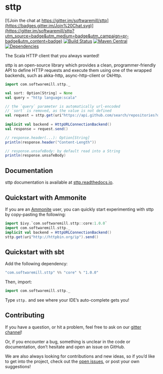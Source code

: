 # sttp

[![Join the chat at https://gitter.im/softwaremill/sttp](https://badges.gitter.im/Join%20Chat.svg)](https://gitter.im/softwaremill/sttp?utm_source=badge&utm_medium=badge&utm_campaign=pr-badge&utm_content=badge)
[![Build Status](https://travis-ci.org/softwaremill/sttp.svg?branch=master)](https://travis-ci.org/softwaremill/sttp)
[![Maven Central](https://maven-badges.herokuapp.com/maven-central/com.softwaremill.sttp/core_2.12/badge.svg)](https://maven-badges.herokuapp.com/maven-central/com.softwaremill.sttp/core_2.12)
[![Dependencies](https://app.updateimpact.com/badge/634276070333485056/sttp.svg?config=compile)](https://app.updateimpact.com/latest/634276070333485056/sttp)

The Scala HTTP client that you always wanted!

sttp is an open-source library which provides a clean, programmer-friendly API to define HTTP requests and execute them using one of the wrapped backends, such as akka-http, async-http-client or OkHttp.
 
```scala
import com.softwaremill.sttp._

val sort: Option[String] = None
val query = "http language:scala"

// the `query` parameter is automatically url-encoded
// `sort` is removed, as the value is not defined
val request = sttp.get(uri"https://api.github.com/search/repositories?q=$query&sort=$sort")
  
implicit val backend = HttpURLConnectionBackend()
val response = request.send()

// response.header(...): Option[String]
println(response.header("Content-Length")) 

// response.unsafeBody: by default read into a String 
println(response.unsafeBody)                     
```

## Documentation

sttp documentation is available at [sttp.readthedocs.io](http://sttp.readthedocs.io).

## Quickstart with Ammonite

If you are an [Ammonite](http://ammonite.io) user, you can quickly start experimenting with sttp by copy-pasting the following:

```scala
import $ivy.`com.softwaremill.sttp::core:1.0.0`
import com.softwaremill.sttp._
implicit val backend = HttpURLConnectionBackend()
sttp.get(uri"http://httpbin.org/ip").send()
```

## Quickstart with sbt

Add the following dependency:

```scala
"com.softwaremill.sttp" %% "core" % "1.0.0"
```

Then, import:

```scala
import com.softwaremill.sttp._
```

Type `sttp.` and see where your IDE’s auto-complete gets you!

## Contributing

If you have a question, or hit a problem, feel free to ask on our [gitter channel](https://gitter.im/softwaremill/sttp)!

Or, if you encounter a bug, something is unclear in the code or documentation, don’t hesitate and open an issue on GitHub.

We are also always looking for contributions and new ideas, so if you’d like to get into the project, check out the [open issues](https://github.com/softwaremill/sttp/issues), or post your own suggestions!
